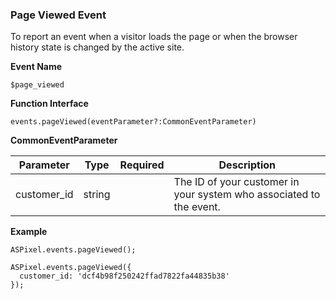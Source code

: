 ### **Page Viewed Event**

To report an event when a visitor loads the page or when the browser history state is changed by the active site.

**Event Name**

`$page_viewed`

**Function Interface**

`events.pageViewed(eventParameter?:CommonEventParameter)`

**CommonEventParameter**

| Parameter | Type | Required | Description |
| --- | --- | --- | --- |
| customer_id | string |  | The ID of your customer in your system who associated to the event. |

**Example**

```tsx
ASPixel.events.pageViewed();

ASPixel.events.pageViewed({
  customer_id: 'dcf4b98f250242ffad7822fa44835b38'
});
```